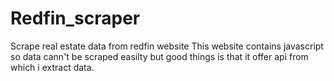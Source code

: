 # Redfin_scraper
Scrape real estate data from redfin website
This website contains javascript so data cann't be scraped easilty but good things is that it offer api from which i extract data.
